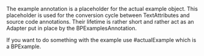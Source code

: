 The example annotation is a placeholder for the actual example object. This placeholder is used for the conversion cycle between TextAttributes and source code annotations. Their lifetime is rather short and rather act as an Adapter put in place by the BPExamplesAnnotation.

If you want to do something with the example use #actualExample which is a BPExample.